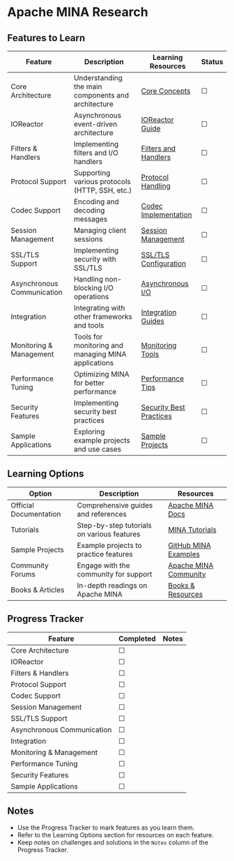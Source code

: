 # Apache MINA Research

## Features to Learn

| Feature                | Description                                       | Learning Resources                                                   | Status |
|------------------------|---------------------------------------------------|----------------------------------------------------------------------|--------|
| Core Architecture      | Understanding the main components and architecture | [Core Concepts](https://mina.apache.org/mina-project/userguide/ch1.html) | ☐      |
| IOReactor              | Asynchronous event-driven architecture            | [IOReactor Guide](https://mina.apache.org/mina-project/userguide/ch2.html) | ☐      |
| Filters & Handlers     | Implementing filters and I/O handlers             | [Filters and Handlers](https://mina.apache.org/mina-project/userguide/ch3.html) | ☐      |
| Protocol Support       | Supporting various protocols (HTTP, SSH, etc.)    | [Protocol Handling](https://mina.apache.org/mina-project/userguide/ch4.html) | ☐      |
| Codec Support          | Encoding and decoding messages                    | [Codec Implementation](https://mina.apache.org/mina-project/userguide/ch5.html) | ☐      |
| Session Management     | Managing client sessions                          | [Session Management](https://mina.apache.org/mina-project/userguide/ch6.html) | ☐      |
| SSL/TLS Support        | Implementing security with SSL/TLS                | [SSL/TLS Configuration](https://mina.apache.org/mina-project/userguide/ch7.html) | ☐      |
| Asynchronous Communication | Handling non-blocking I/O operations           | [Asynchronous I/O](https://mina.apache.org/mina-project/userguide/ch8.html) | ☐      |
| Integration            | Integrating with other frameworks and tools       | [Integration Guides](https://mina.apache.org/mina-project/userguide/ch9.html) | ☐      |
| Monitoring & Management| Tools for monitoring and managing MINA applications | [Monitoring Tools](https://mina.apache.org/mina-project/userguide/ch10.html) | ☐      |
| Performance Tuning     | Optimizing MINA for better performance            | [Performance Tips](https://mina.apache.org/mina-project/userguide/ch11.html) | ☐      |
| Security Features      | Implementing security best practices             | [Security Best Practices](https://mina.apache.org/mina-project/userguide/ch12.html) | ☐      |
| Sample Applications    | Exploring example projects and use cases          | [Sample Projects](https://mina.apache.org/mina-project/userguide/ch13.html) | ☐      |

## Learning Options

| Option                 | Description                                  | Resources                                                      |
|------------------------|----------------------------------------------|----------------------------------------------------------------|
| Official Documentation | Comprehensive guides and references          | [Apache MINA Docs](https://mina.apache.org/mina-project/userguide.html) |
| Tutorials              | Step-by-step tutorials on various features   | [MINA Tutorials](https://mina.apache.org/mina-project/userguide/tutorial.html) |
| Sample Projects        | Example projects to practice features        | [GitHub MINA Examples](https://github.com/apache/mina/tree/trunk/examples) |
| Community Forums       | Engage with the community for support        | [Apache MINA Community](https://mina.apache.org/community.html) |
| Books & Articles       | In-depth readings on Apache MINA             | [Books & Resources](https://mina.apache.org/mina-project/resources.html) |

## Progress Tracker

| Feature                | Completed | Notes                                 |
|------------------------|-----------|---------------------------------------|
| Core Architecture      | ☐         |                                       |
| IOReactor              | ☐         |                                       |
| Filters & Handlers     | ☐         |                                       |
| Protocol Support       | ☐         |                                       |
| Codec Support          | ☐         |                                       |
| Session Management     | ☐         |                                       |
| SSL/TLS Support        | ☐         |                                       |
| Asynchronous Communication | ☐     |                                       |
| Integration            | ☐         |                                       |
| Monitoring & Management| ☐         |                                       |
| Performance Tuning     | ☐         |                                       |
| Security Features      | ☐         |                                       |
| Sample Applications    | ☐         |                                       |

## Notes

- Use the Progress Tracker to mark features as you learn them.
- Refer to the Learning Options section for resources on each feature.
- Keep notes on challenges and solutions in the `Notes` column of the Progress Tracker.

